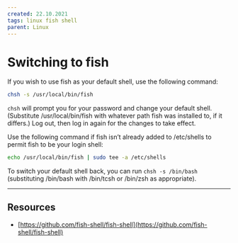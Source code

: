 ```yaml
---
created: 22.10.2021
tags: linux fish shell
parent: Linux
---
```


# Switching to fish

If you wish to use fish as your default shell, use the following command:

```bash
chsh -s /usr/local/bin/fish
```

`chsh` will prompt you for your password and change your default shell. (Substitute /usr/local/bin/fish with whatever path fish was installed to, if it differs.) 
Log out, then log in again for the changes to take effect.

Use the following command if fish isn’t already added to /etc/shells to permit fish to be your login shell:

```bash
echo /usr/local/bin/fish | sudo tee -a /etc/shells
```

To switch your default shell back, you can run `chsh -s /bin/bash` (substituting /bin/bash with /bin/tcsh or /bin/zsh as appropriate).

---

## Resources

* [https://github.com/fish-shell/fish-shell](https://github.com/fish-shell/fish-shell)
